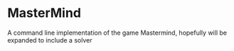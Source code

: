 # MasterMind
A command line implementation of the game Mastermind, hopefully will be expanded to include a solver
